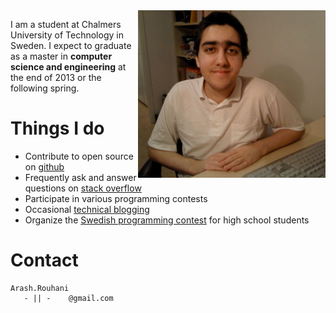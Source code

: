 <img style="float:right;" src="/images/me.png" alt="Arash Rouhani" />

I am a student at Chalmers University of Technology in Sweden. I expect to
graduate as a master in **computer science and engineering** at the end of 2013
or the following spring.

# Things I do

 * Contribute to open source on [github](https://github.com/Tarrasch)
 * Frequently ask and answer questions on [stack overflow](http://stackoverflow.com/users/621449/tarrasch)
 * Participate in various programming contests
 * Occasional [technical blogging](http://www.yesodweb.com/blog/2012/10/haskell-and-ci)
 * Organize the [Swedish programming contest](http://www.csc.kth.se/contest/ioi/) for high school students

# Contact

    Arash.Rouhani
       - || -    @gmail.com
